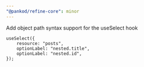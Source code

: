 ```yaml
---
"@pankod/refine-core": minor
---
```


Add object path syntax support for the useSelect hook


```tsx
useSelect({
    resource: "posts",
    optionLabel: "nested.title",
    optionLabel: "nested.id",
});
```